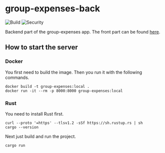 # group-expenses-back

![Build](https://github.com/Monsieur-Wary/group-expenses-back/workflows/Rust%20build/badge.svg?branch=master)
![Security](https://github.com/Monsieur-Wary/group-expenses-back/workflows/Security%20audit/badge.svg?branch=master)

Backend part of the group-expenses app.
The front part can be found [here](https://github.com/chloeturchi/group-expenses-front).

## How to start the server

### Docker

You first need to build the image.
Then you run it with the following commands.

```Shell
docker build -t group-expenses:local .
docker run -it --rm -p 8000:8000 group-expenses:local
```

### Rust

You need to install Rust first.

```Shell
curl --proto '=https' --tlsv1.2 -sSf https://sh.rustup.rs | sh
cargo --version
```

Next just build and run the project.

```Shell
cargo run
```
